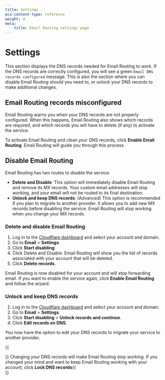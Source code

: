 ```yaml
---
title: Settings
pcx-content-type: reference
weight: 4
meta:
    title: Email Routing settings page
---
```


# Settings

This section displays the DNS records needed for Email Routing to work. If the DNS records are correctly configured, you will see a green `Email DNS records configured` message. This is also the section where you can disable Email Routing should you need to, or unlock your DNS records to make additional changes.

## Email Routing records misconfigured

Email Routing warns you when your DNS records are not properly configured. When this happens, Email Routing also shows which records are required, and which records you will have to delete (if any) to activate the service.

To activate Email Routing and clean your DNS records, click **Enable Email Routing**. Email Routing will guide you through this process.

## Disable Email Routing

Email Routing has two routes to disable the service:

- **Delete and Disable**: This option will immediately disable Email Routing and remove its MX records. Your custom email addresses will stop working, and your email will not be routed to its final destination.
- **Unlock and keep DNS records**: (Advanced) This option is recommended if you plan to migrate to another provider. It allows you to add new MX records before disabling the service. Email Routing will stop working when you change your MX records.

### Delete and disable Email Routing

1. Log in to the [Cloudflare dashboard](https://dash.cloudflare.com/) and select your account and domain.
2. Go to **Email** > **Settings**.
3. Click **Start disabling**.
4. Click Delete and Disable. Email Routing will show you the list of records associated with your account that will be deleted.
5. Click **Delete records**.

Email Routing is now disabled for your account and will stop forwarding email. If you want to enable the service again, click **Enable Email Routing** and follow the wizard.

### Unlock and keep DNS records

1. Log in to the [Cloudflare dashboard](https://dash.cloudflare.com/) and select your account and domain.
2. Go to **Email** > **Settings**.
3. Click **Start disabling** > **Unlock records and continue**.
4. Click **Edit records on DNS**.

You now have the option to edit your DNS records to migrate your service to another provider.

{{<Aside type="warning">}}
Changing your DNS records will make Email Routing stop working. If you changed your mind and want to keep Email Routing working with your account, click **Lock DNS records**{{</Aside>}}